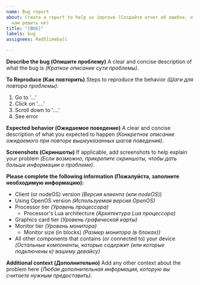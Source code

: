 ```yaml
---
name: Bug report
about: Create a report to help us improve (Создайте отчет об ошибке, чтобы помочь
  нам решить ее)
title: "[BUG]"
labels: bug
assignees: RedSlimeball

---
```


**Describe the bug (Опишите проблему)**
A clear and concise description of what the bug is *(Краткое описание сути проблемы)*.

**To Reproduce (Как повторить)**
Steps to reproduce the behavior *(Шаги для повтора проблемы)*:
1. Go to '...'
2. Click on '....'
3. Scroll down to '....'
4. See error

**Expected behavior (Ожидаемое поведение)**
A clear and concise description of what you expected to happen *(Конкретное описание ожидаемого при повторе вышеуказанных шагов поведения)*.

**Screenshots (Скриншоты)**
If applicable, add screenshots to help explain your problem *(Если возможно, прикрепите скриншоты, чтобы дать больше информации о проблеме)*.

**Please complete the following information (Пожалуйста, заполните необходимую информацию):**
 - Client (or nodeOS) version *(Версия клиента (или nodeOS))*
 - Using OpenOS version *(Используемая версия OpenOS)*
 - Processor tier *(Уровень процессора)*
   - Processor's Lua architecture *(Архитектура Lua процессора)*
 - Graphics card tier *(Уровень графической карты)*
 - Monitor tier *(Уровень монитора)*
   - Monitor size (in blocks) *(Размер монитора (в блоках))*
 - All other components that contains (or connected to) your device *(Остальные компоненты, которые содержит (или которые подключены к) вашему девайсу)*


**Additional context (Дополнительно)**
Add any other context about the problem here *(Любая дополнительная информация, которую вы считаете нужным предоставить)*.
